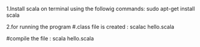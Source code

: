 1.Install scala on terminal using the followig commands: 
sudo apt-get install scala 

2.for running the program 
#.class file is created : 
      scalac hello.scala    

#compile the file : 
scala  hello.scala
